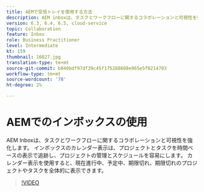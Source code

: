 ```yaml
---
title: AEMで受信トレイを使用する方法
description: AEM inboxは、タスクとワークフローに関するコラボレーションと可視性を強化します。
version: 6.3, 6.4, 6.5, cloud-service
topic: Collaboration
feature: Inbox
role: Business Practitioner
level: Intermediate
kt: 159
thumbnail: 16827.jpg
translation-type: tm+mt
source-git-commit: b040bdf97df39c45f175288608e965e5f0214703
workflow-type: tm+mt
source-wordcount: '78'
ht-degree: 2%

---
```



# AEMでのインボックスの使用

AEM Inboxは、タスクとワークフローに関するコラボレーションと可視性を強化します。 インボックスのカレンダー表示は、プロジェクトとタスクを時間ベースの表示で追跡し、プロジェクトの管理とスケジュールを容易にします。 カレンダー表示を使用すると、現在進行中、予定中、期限切れ、期限切れのプロジェクトやタスクを全体的に表示できます。

>[!VIDEO](https://video.tv.adobe.com/v/16827/?quality=12&learn=on)
